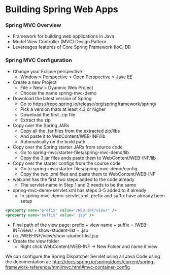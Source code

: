 # Building Spring Web Apps

### Spring MVC Overview

* Framework for building web applications in Java
* Model View Controller (MVC) Design Pattern
* Levereages features of Core Spring Framework (IoC, DI)

### Spring MVC Configuration

* Change your Eclipse perspective
  * Window > Perspective > Open Perspective > Jave EE
* Create a new Project
  * File > New > Dyanmic Web Project
  * Choose the name spring-mvc-demo
* Download the latest version of Spring
  * Go to https://repo.spring.io/release/org/springframework/spring/
  * Pick a version thats at least 4.3 or higher
  * Download the first .zip file
  * Extract the zip
* Copy over the Spring JARs
  * Copy all the .far files from the extracted zip/libs
  * And paste it to WebContent/WEB-INF/lib
  * Automatically on the build path
* Copy over the Spring starter JARs from source code
  * Go to spring-mvc/starter-files/spring-mvc-demo/lib
  * Copy the 3 jar files ands paste them to WebContent/WEB-INF/lib
* Copy over the starter configs from the course code
  * Go to spring-mvc/starter-files/spring-mvc-demo/config
  * Copy the two .xml files and paste them to WebContent/WEB-INF
* web.xml has the first two steps added to the code already
  * The servlet-name in Step 1 and 2 needs to be the same
* spring-mvc-demo-servlet.xml has steps 3-5 added to it already
  * In spring-mvc-demo-servlet.xml, prefix and suffix have already been setup
```xml
<property name="prefix" value="/WEB-INF/view/" />
<property name="suffix" value=".jsp" />
```
  * Final path of the view page: prefix + view name + suffix = /WEB-INF/view/ + show-student-list + .jsp
  * i.e. /WEB-INF/view/show-student-list.jsp
* Create the view folder
  * Right click WebContent/WEB-INF -> New Folder and name it view

We can configure the Spring Dispatcher Servlet using all Java Code using the documentation at:   http://docs.spring.io/spring/docs/current/spring-framework-reference/html/mvc.html#mvc-container-config
